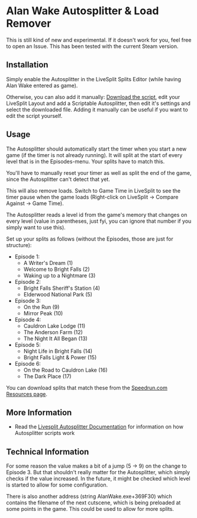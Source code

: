 # Alan Wake Autosplitter & Load Remover

This is still kind of new and experimental. If it doesn't work for you, feel free to open an Issue. This has been tested with the current Steam version.

## Installation

Simply enable the Autosplitter in the LiveSplit Splits Editor (while having Alan Wake entered as game).

Otherwise, you can also add it manually: [Download the script](https://raw.githubusercontent.com/tduva/LiveSplit-ASL/master/AlanWake.asl), edit your LiveSplit Layout and add a Scriptable Autosplitter, then edit it's settings and select the downloaded file. Adding it manually can be useful if you want to edit the script yourself.

## Usage

The Autosplitter should automatically start the timer when you start a new game (if the timer is not already running). It will split at the start of every level that is in the Episodes-menu. Your splits have to match this.

You'll have to manually reset your timer as well as split the end of the game, since the Autosplitter can't detect that yet.

This will also remove loads. Switch to Game Time in LiveSplit to see the timer pause when the game loads (Right-click on LiveSplit -> Compare Against -> Game Time).

The Autosplitter reads a level id from the game's memory that changes on every level (value in parentheses, just fyi, you can ignore that number if you simply want to use this).

Set up your splits as follows (without the Episodes, those are just for structure):

* Episode 1:
	* A Writer's Dream (1)
	* Welcome to Bright Falls (2)
	* Waking up to a Nightmare (3)
* Episode 2:
	* Bright Falls Sheriff's Station (4)
	* Elderwood National Park (5)
* Episode 3:
	* On the Run (9)
	* Mirror Peak (10)
* Episode 4:
	* Cauldron Lake Lodge (11)
	* The Anderson Farm (12)
	* The Night It All Began (13)
* Episode 5:
	* Night Life in Bright Falls (14)
	* Bright Falls Light & Power (15)
* Episode 6:
	* On the Road to Cauldron Lake (16)
	* The Dark Place (17)

You can download splits that match these from the [Speedrun.com Resources page](http://www.speedrun.com/aw/resources).

## More Information

* Read the [Livesplit Autosplitter Documentation](https://github.com/LiveSplit/LiveSplit/blob/master/Documentation/Auto-Splitters.md) for information on how Autosplitter scripts work

## Technical Information
For some reason the value makes a bit of a jump (5 -> 9) on the change to Episode 3. But that shouldn't really matter for the Autosplitter, which simply checks if the value increased. In the future, it might be checked which level is started to allow for some configuration.

There is also another address (string AlanWake.exe+369F30) which contains the filename of the next cutscene, which is being preloaded at some points in the game. This could be used to allow for more splits.
